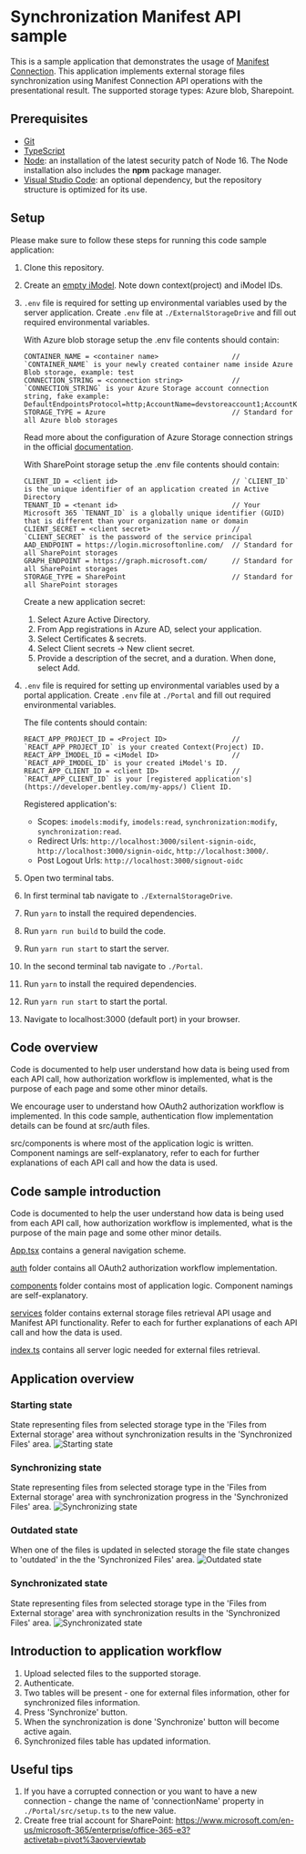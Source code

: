 # Synchronization Manifest API sample

This is a sample application that demonstrates the usage of [Manifest Connection](https://developer.bentley.com/apis/synchronization/operations/get-manifest-connection/). This application implements external storage files synchronization using Manifest Connection API operations with the presentational result. The supported storage types: Azure blob, Sharepoint.

## Prerequisites

- [Git](https://git-scm.com/)
- [TypeScript](https://www.typescriptlang.org/)
- [Node](https://nodejs.org/en/): an installation of the latest security patch of Node 16. The Node installation also includes the **npm** package manager.
- [Visual Studio Code](https://code.visualstudio.com/): an optional dependency, but the repository structure is optimized for its use.

## Setup

Please make sure to follow these steps for running this code sample application:

1.  Clone this repository.
1.  Create an [empty iModel](https://developer.bentley.com/my-imodels/). Note down context(project) and iModel IDs.
1.  `.env` file is required for setting up environmental variables used by the server application. Create `.env` file at `./ExternalStorageDrive` and fill out required environmental variables.

    With Azure blob storage setup the .env file contents should contain:

    ```
    CONTAINER_NAME = <container name>                  // `CONTAINER_NAME` is your newly created container name inside Azure Blob storage, example: test
    CONNECTION_STRING = <connection string>            // `CONNECTION_STRING` is your Azure Storage account connection string, fake example: DefaultEndpointsProtocol=http;AccountName=devstoreaccount1;AccountKey=Eby8vdM02xNOcqFlqUwJPLlmEtl6IFsuFq2UVErCz4I6tq/K1SZFPTOtr/KBHBeksoGMGw==;
    STORAGE_TYPE = Azure                               // Standard for all Azure blob storages
    ```

    Read more about the configuration of Azure Storage connection strings in the official [documentation](https://docs.microsoft.com/en-us/azure/storage/common/storage-configure-connection-string).

    With SharePoint storage setup the .env file contents should contain:

    ```
    CLIENT_ID = <client id>                            // `CLIENT_ID` is the unique identifier of an application created in Active Directory
    TENANT_ID = <tenant id>                            // Your Microsoft 365 `TENANT_ID` is a globally unique identifier (GUID) that is different than your organization name or domain
    CLIENT_SECRET = <client secret>                    // `CLIENT_SECRET` is the password of the service principal
    AAD_ENDPOINT = https://login.microsoftonline.com/  // Standard for all SharePoint storages
    GRAPH_ENDPOINT = https://graph.microsoft.com/      // Standard for all SharePoint storages
    STORAGE_TYPE = SharePoint                          // Standard for all SharePoint storages
    ```

    Create a new application secret:

    1. Select Azure Active Directory.
    1. From App registrations in Azure AD, select your application.
    1. Select Certificates & secrets.
    1. Select Client secrets -> New client secret.
    1. Provide a description of the secret, and a duration. When done, select Add.

1.  `.env` file is required for setting up environmental variables used by a portal application. Create `.env` file at `./Portal` and fill out required environmental variables.

    The file contents should contain:

    ```
    REACT_APP_PROJECT_ID = <Project ID>                // `REACT_APP_PROJECT_ID` is your created Context(Project) ID.
    REACT_APP_IMODEL_ID = <iModel ID>                  // `REACT_APP_IMODEL_ID` is your created iModel's ID.
    REACT_APP_CLIENT_ID = <client ID>                  // `REACT_APP_CLIENT_ID` is your [registered application's](https://developer.bentley.com/my-apps/) Client ID.
    ```

    Registered application's:

    - Scopes: `imodels:modify`, `imodels:read`, `synchronization:modify`, `synchronization:read`.
    - Redirect Urls: `http://localhost:3000/silent-signin-oidc`, `http://localhost:3000/signin-oidc`, `http://localhost:3000/`.
    - Post Logout Urls: `http://localhost:3000/signout-oidc`

1.  Open two terminal tabs.
1.  In first terminal tab navigate to `./ExternalStorageDrive`.
1.  Run `yarn` to install the required dependencies.
1.  Run `yarn run build` to build the code.
1.  Run `yarn run start` to start the server.
1.  In the second terminal tab navigate to `./Portal`.
1.  Run `yarn` to install the required dependencies.
1.  Run `yarn run start` to start the portal.
1.  Navigate to localhost:3000 (default port) in your browser.

## Code overview

Code is documented to help user understand how data is being used from each API call, how authorization workflow is implemented, what is the purpose of each page and some other minor details.

We encourage user to understand how OAuth2 authorization workflow is implemented. In this code sample, authentication flow implementation details can be found at src/auth files.

src/components is where most of the application logic is written. Component namings are self-explanatory, refer to each for further explanations of each API call and how the data is used.

## Code sample introduction

Code is documented to help the user understand how data is being used from each API call, how authorization workflow is implemented, what is the purpose of the main page and some other minor details.

[App.tsx](./Portal/src/App.tsx) contains a general navigation scheme.

[auth](./Portal/src/auth) folder contains all OAuth2 authorization workflow implementation.

[components](./Portal/src/components) folder contains most of application logic. Component namings are self-explanatory.

[services](./Portal/src/services) folder contains external storage files retrieval API usage and Manifest API functionality. Refer to each for further explanations of each API call and how the data is used.

[index.ts](./ExternalStorageDrive/index.ts) contains all server logic needed for external files retrieval.

## Application overview

### Starting state

State representing files from selected storage type in the 'Files from External storage' area without synchronization results in the 'Synchronized Files' area.
![Starting state](img/State_starting.png)

### Synchronizing state

State representing files from selected storage type in the 'Files from External storage' area with synchronization progress in the 'Synchronized Files' area.
![Synchronizing state](img/State_synchronizing.png)

### Outdated state

When one of the files is updated in selected storage the file state changes to 'outdated' in the the 'Synchronized Files' area.
![Outdated state](img/State_outdated.png)

### Synchronizated state

State representing files from selected storage type in the 'Files from External storage' area with synchronization results in the 'Synchronized Files' area.
![Synchronizated state](img/State_synchronized.png)

## Introduction to application workflow

1.  Upload selected files to the supported storage.
1.  Authenticate.
1.  Two tables will be present - one for external files information, other for synchronized files information.
1.  Press 'Synchronize' button.
1.  When the synchronization is done 'Synchronize' button will become active again.
1.  Synchronized files table has updated information.

## Useful tips

1. If you have a corrupted connection or you want to have a new connection - change the name of 'connectionName' property in `./Portal/src/setup.ts` to the new value.
1. Create free trial account for SharePoint: https://www.microsoft.com/en-us/microsoft-365/enterprise/office-365-e3?activetab=pivot%3aoverviewtab
